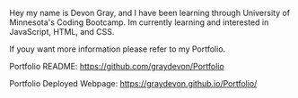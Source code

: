 Hey my name is Devon Gray, and I have been learning through University of Minnesota's Coding Bootcamp. Im currently learning and interested in JavaScript, HTML, and CSS. 

If youy want more information please refer to my Portfolio.

Portfolio README: https://github.com/graydevon/Portfolio

Portfolio Deployed Webpage: https://graydevon.github.io/Portfolio/





<!---
graydevon/graydevon is a ✨ special ✨ repository because its `README.md` (this file) appears on your GitHub profile.
You can click the Preview link to take a look at your changes.
--->
